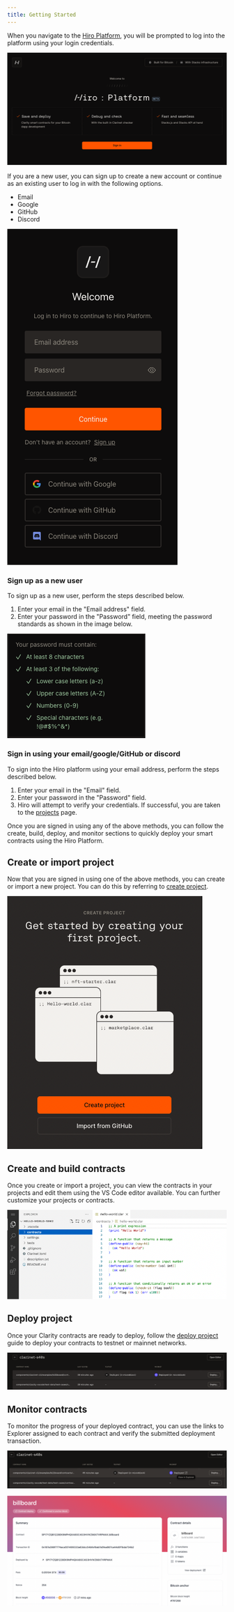 ```yaml
---
title: Getting Started
---
```


When you navigate to the [Hiro Platform](https://platform.hiro.so/), you will be prompted to log into the platform using your login credentials.

![The Hiro Platform landing page](images/platform-sign-in.png)

If you are a new user, you can sign up to create a new account or continue as an existing user to log in with the following options.

- Email
- Google
- GitHub
- Discord

![Platform login](images/platform-login.png)

### Sign up as a new user

To sign up as a new user, perform the steps described below.

1. Enter your email in the "Email address" field.
2. Enter your password in the "Password" field, meeting the password standards as shown in the image below.

![Password standards](images/password-standards.png)

### Sign in using your email/google/GitHub or discord

To sign into the Hiro platform using your email address, perform the steps described below.

1. Enter your email in the "Email" field.
2. Enter your password in the "Password" field.
3. Hiro will attempt to verify your credentials. If successful, you are taken to the [projects](https://platform.hiro.so/projects/) page.

Once you are signed in using any of the above methods, you can follow the create, build, deploy, and monitor sections to quickly deploy your smart contracts using the Hiro Platform.

## Create or import project

Now that you are signed in using one of the above methods, you can create or import a new project. You can do this by referring to [create project](create-project.md).

![create and import project](images/create-or-import-project.png)

## Create and build contracts

Once you create or import a project, you can view the contracts in your projects and edit them using the VS Code editor available. You can further customize your projects or contracts.

![create and build contracts](images/vs-code-editor.png)

## Deploy project

Once your Clarity contracts are ready to deploy, follow the [deploy project](deploy-project.md) guide to deploy your contracts to testnet or mainnet networks.

![Deploy project](images/mainnet-deployment.png)

## Monitor contracts

To monitor the progress of your deployed contract, you can use the links to Explorer assigned to each contract and verify the submitted deployment transaction.

![explorer view](images/explorer-view.png)

![explorer](images/explorer.png)
